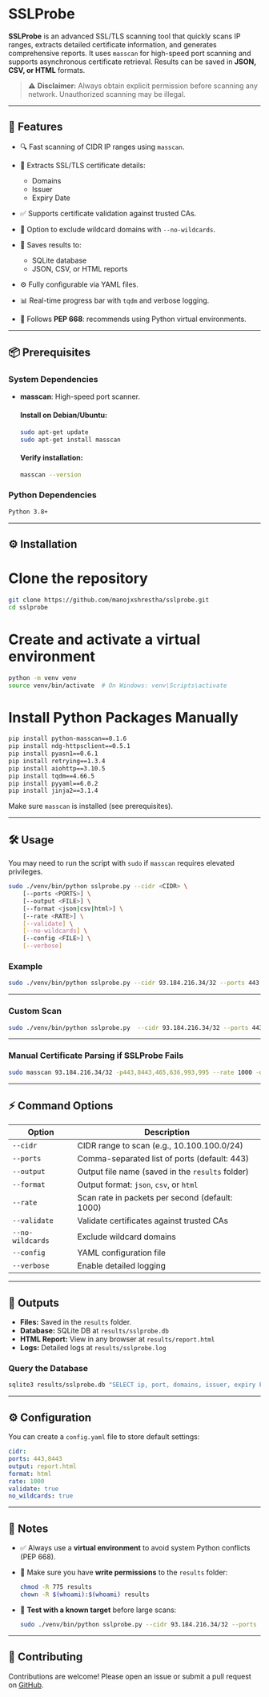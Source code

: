 # SSLProbe

**SSLProbe** is an advanced SSL/TLS scanning tool that quickly scans IP ranges, extracts detailed certificate information, and generates comprehensive reports. It uses `masscan` for high-speed port scanning and supports asynchronous certificate retrieval. Results can be saved in **JSON, CSV, or HTML** formats.

> ⚠️ **Disclaimer:** Always obtain explicit permission before scanning any network. Unauthorized scanning may be illegal.

---

## 🚀 Features

* 🔍 Fast scanning of CIDR IP ranges using `masscan`.
* 📜 Extracts SSL/TLS certificate details:

  * Domains
  * Issuer
  * Expiry Date
* ✅ Supports certificate validation against trusted CAs.
* 🚫 Option to exclude wildcard domains with `--no-wildcards`.
* 💾 Saves results to:

  * SQLite database
  * JSON, CSV, or HTML reports
* ⚙️ Fully configurable via YAML files.
* 📊 Real-time progress bar with `tqdm` and verbose logging.
* 🐍 Follows **PEP 668**: recommends using Python virtual environments.

---

## 📦 Prerequisites

### System Dependencies

* **masscan**: High-speed port scanner.

  #### Install on Debian/Ubuntu:

  ```bash
  sudo apt-get update
  sudo apt-get install masscan
  ```

  #### Verify installation:

  ```bash
  masscan --version
  ```

### Python Dependencies

```bash
Python 3.8+
```

---

## ⚙️ Installation

# Clone the repository
```bash
git clone https://github.com/manojxshrestha/sslprobe.git
cd sslprobe
```

# Create and activate a virtual environment
```bash
python -m venv venv
source venv/bin/activate  # On Windows: venv\Scripts\activate
```

# Install Python Packages Manually
```bash
pip install python-masscan==0.1.6
pip install ndg-httpsclient==0.5.1
pip install pyasn1==0.6.1
pip install retrying==1.3.4
pip install aiohttp==3.10.5
pip install tqdm==4.66.5
pip install pyyaml==6.0.2
pip install jinja2==3.1.4
```

Make sure `masscan` is installed (see prerequisites).

---

## 🛠️ Usage

You may need to run the script with `sudo` if `masscan` requires elevated privileges.

```bash
sudo ./venv/bin/python sslprobe.py --cidr <CIDR> \
    [--ports <PORTS>] \
    [--output <FILE>] \
    [--format <json|csv|html>] \
    [--rate <RATE>] \
    [--validate] \
    [--no-wildcards] \
    [--config <FILE>] \
    [--verbose]
```

### Example

```bash
sudo ./venv/bin/python sslprobe.py --cidr 93.184.216.34/32 --ports 443 --output report.html --format html --rate 500 --verbose
```

---

### Custom Scan

```bash
sudo ./venv/bin/python sslprobe.py  --cidr 93.184.216.34/32 --ports 443,8443,465,636,993,995 --output exposed_servers.html --format html --rate 1000 --no-wildcards --verbose
```

---

### Manual Certificate Parsing if SSLProbe Fails

```bash
sudo masscan 93.184.216.34/32 -p443,8443,465,636,993,995 --rate 1000 -oL open_ports.txt
```

---

## ⚡ Command Options

| Option           | Description                                      |
| ---------------- | ------------------------------------------------ |
| `--cidr`         | CIDR range to scan (e.g., 10.100.100.0/24)       |
| `--ports`        | Comma-separated list of ports (default: 443)     |
| `--output`       | Output file name (saved in the `results` folder) |
| `--format`       | Output format: `json`, `csv`, or `html`          |
| `--rate`         | Scan rate in packets per second (default: 1000)  |
| `--validate`     | Validate certificates against trusted CAs        |
| `--no-wildcards` | Exclude wildcard domains                         |
| `--config`       | YAML configuration file                          |
| `--verbose`      | Enable detailed logging                          |

---

## 📂 Outputs

* **Files:** Saved in the `results` folder.
* **Database:** SQLite DB at `results/sslprobe.db`
* **HTML Report:** View in any browser at `results/report.html`
* **Logs:** Detailed logs at `results/sslprobe.log`

### Query the Database

```bash
sqlite3 results/sslprobe.db "SELECT ip, port, domains, issuer, expiry FROM results"
```

---

## ⚙️ Configuration

You can create a `config.yaml` file to store default settings:

```yaml
cidr:
ports: 443,8443
output: report.html
format: html
rate: 1000
validate: true
no_wildcards: true
```

---

## 📝 Notes

* ✅ Always use a **virtual environment** to avoid system Python conflicts (PEP 668).
* 🔐 Make sure you have **write permissions** to the `results` folder:

  ```bash
  chmod -R 775 results
  chown -R $(whoami):$(whoami) results
  ```
* 🧪 **Test with a known target** before large scans:

  ```bash
  sudo ./venv/bin/python sslprobe.py --cidr 93.184.216.34/32 --ports 443 --output report.html --format html --verbose
  ```

---

## 🤝 Contributing

Contributions are welcome! Please open an issue or submit a pull request on [GitHub](https://github.com/manojxshrestha/sslprobe).
